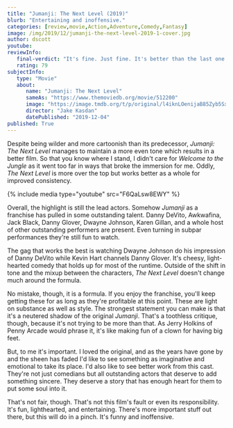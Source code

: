 ```yaml
---
title: "Jumanji: The Next Level (2019)"
blurb: "Entertaining and inoffensive."
categories: [review,movie,Action,Adventure,Comedy,Fantasy]
image: /img/2019/12/jumanji-the-next-level-2019-1-cover.jpg
author: dscott
youtube: 
reviewInfo:
   final-verdict: "It's fine. Just fine. It's better than the last one."
   rating: 79
subjectInfo:
   type: "Movie"
   about:
      name: "Jumanji: The Next Level"
      sameAs: "https://www.themoviedb.org/movie/512200"
      image: "https://image.tmdb.org/t/p/original/l4iknLOenijaB85Zyb5SxH1gGz8.jpg"
      director: "Jake Kasdan"
      datePublished: "2019-12-04"
published: True
---
```



Despite being wilder and more cartoonish than its predecessor, *Jumanji: The Next Level* manages to maintain a more even tone which results in a better film. So that you know where I stand, I didn't care for *Welcome to the Jungle* as it went too far in ways that broke the immersion for me. Oddly, *The Next Level* is more over the top but works better as a whole for improved consistency. 

{% include media type="youtube" src="F6QaLsw8EWY" %}

Overall, the highlight is still the lead actors. Somehow *Jumanji* as a franchise has pulled in some outstanding talent. Danny DeVito, Awkwafina, Jack Black, Danny Glover, Dwayne Johnson, Karen Gillan, and a whole host of other outstanding performers are present. Even turning in subpar performances they're still fun to watch.

The gag that works the best is watching Dwayne Johnson do his impression of Danny DeVito while Kevin Hart channels Danny Glover. It's cheesy, light-hearted comedy that holds up for most of the runtime.  Outside of the shift in tone and the mixup between the characters, *The Next Level* doesn't change much around the formula.

No mistake, though, it is a formula. If you enjoy the franchise, you'll keep getting these for as long as they're profitable at this point. These are light on substance as well as style. The strongest statement you can make is that it's a neutered shadow of the original *Jumanji*. That's a toothless critique, though, because it's not trying to be more than that. As Jerry Holkins of Penny Arcade would phrase it, it's like making fun of a clown for having big feet.

But, to me it's important. I loved the original, and as the years have gone by and the sheen has faded I'd like to see something as imaginative and emotional to take its place. I'd also like to see better work from this cast. They're not just comedians but all outstanding actors that deserve to add something sincere. They deserve a story that has enough heart for them to put some soul into it.

That's not fair, though. That's not this film's fault or even its responsibility. It's fun, lighthearted, and entertaining. There's more important stuff out there, but this will do in a pinch. It's funny and inoffensive.
